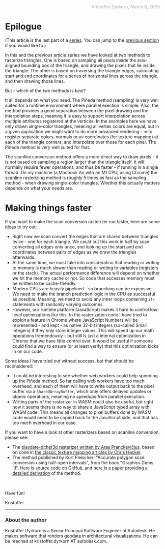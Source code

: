 <div style="text-align:right; color:#aaa">Kristoffer Dyrkorn, March 9, 2025</div>

# Epilogue

(This article is the last part of a [series](./#sections). You can jump to the [previous section](9) if you would like to.)

In this and the previous article series we have looked at two methods to rasterize triangles. One is based on sampling all pixels inside the axis-aligned bounding box of the triangle, and drawing the pixels that lie inside the triangle. The other is based on traversing the triangle edges, calculating start and end coordinates for a series of horizontal lines across the triangle, and then drawing those lines.

But - which of the two methods is _best_?

It all depends on what you need. The Piñeda method (sampling) is very well suited for a runtime environment where parallel exection is simple. Also, the method provides a good separation between the pixel drawing and the interpolation steps, meaning it is easy to support interpolation across multiple attributes registered at the vertices. In the examples here we have only drawn single-color triangles, meaning all vertex colors are equal, but in a given application we might want to do more advanced rendering - ie to register separate colors, normals or uv coordinates (for texture mapping) at each of the triangle corners, and interpolate over those for each pixel. The Piñeda method is very well suited for that.

The scanline conversion method offers a more direct way to draw pixels - it is not based on sampling a region larger than the triangle itself. It will normally require fewer operations, and thus be faster - if running in a single thread.
On my machine (a Macbook Air with an M1 CPU, using Chrome) the scanline rasterizing method is roughly 5 times as fast as the sampling method - when drawing single-color triangles. Whether this actually matters depends on what your needs are.

# Making things faster

If you want to make the scan conversion rasterizer run faster, here are some ideas to try out:

- Right now we scan convert the edges that are shared between triangles twice - one for each triangle. We could cut this work in half by scan converting all edges only once, and looking up the start and end coordinates between pairs of edges as we draw the triangles afterwards.
- At the same time, we must take into consideration that reading or writing to memory is much slower than reading or writing to variables (registers or the stack). The actual performance difference will depend on whether we hit the memory cache or not. So code that accesses memory must be written to be cache-friendly.
- Modern CPUs are heavily pipelined - so branching can be expensive. We need to make the branch prediction logic in the CPU as successful as possible. Meaning, we need to avoid any inner loops containing `if`-statements with randomly varying outcomes.
- However, our runtime platform (JavaScript) makes it hard to control low-level optimizations like this. In the rasterization code I have tried to exploit a feature in Chrome where JavaScript Numbers will be represented - and kept - as native 32-bit integers (so-called Small Integers) if they only store integer values. This will speed up our math operations tremendously - but still is just a internal optimization in Chrome that we have little control over. It would be useful if someone could find a way to ensure (or at least verify) that this optimization kicks in on our code.

Some ideas I have tried out without success, but that should be reconsidered:

- It could be interesting to see whether web workers could help speeding up the Piñeda method. So far calling web workers have too much overhead, and each of them will have to write output back to the pixel buffer via a `SharedArrayBuffer`, which only offers delayed updates or atomic operations, meaning no speedups from parallel execution.
- Writing parts of the rasterizer in WASM could also be useful, but right now it seems there is no way to share a JavaScript typed array with WASM code. This means all changes to pixel buffers done by WASM code would need to be copied back to the JavaScript side, and that has too much overhead in our case.

If you want to have a look at other rasterizers based on scanline conversion, please see:

- The [playdate-dither3d rasterizer written by Aras Pranckevičius](https://github.com/aras-p/playdate-dither3d), based on code in [the classic texture mapping articles by Chris Hecker](https://chrishecker.com/Miscellaneous_Technical_Articles).
- The method published by Kurt Fleischer: "Accurate polygon scan conversion using half-open intervals", from the book "Graphics Gems III". [Here is source code on GitHub](https://github.com/erich666/GraphicsGems/tree/master/gemsiii/accurate_scan), and [here is a paper providing a detailed derivation](https://www.researchgate.net/publication/2249950_Polygon_Scan_Conversion_Derivations) of the method.

<br/>
<br/>
Have fun!

<br/>

Kristoffer

<hr/>

### About the author

Kristoffer Dyrkorn is a Senior Principal Software Engineer at Autodesk. He makes software that renders geodata in architectural visualizations. He can be reached at kristoffer.dyrkorn AT autodesk.com.
